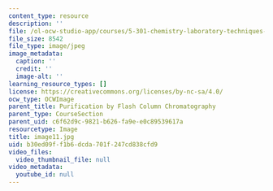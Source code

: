 ```yaml
---
content_type: resource
description: ''
file: /ol-ocw-studio-app/courses/5-301-chemistry-laboratory-techniques-january-iap-2012/b30ed09ff1b6dcda701f247cd838cfd9_image11.jpg
file_size: 8542
file_type: image/jpeg
image_metadata:
  caption: ''
  credit: ''
  image-alt: ''
learning_resource_types: []
license: https://creativecommons.org/licenses/by-nc-sa/4.0/
ocw_type: OCWImage
parent_title: Purification by Flash Column Chromatography
parent_type: CourseSection
parent_uid: c6f62d9c-9821-b626-fa9e-e0c89539617a
resourcetype: Image
title: image11.jpg
uid: b30ed09f-f1b6-dcda-701f-247cd838cfd9
video_files:
  video_thumbnail_file: null
video_metadata:
  youtube_id: null
---
```

